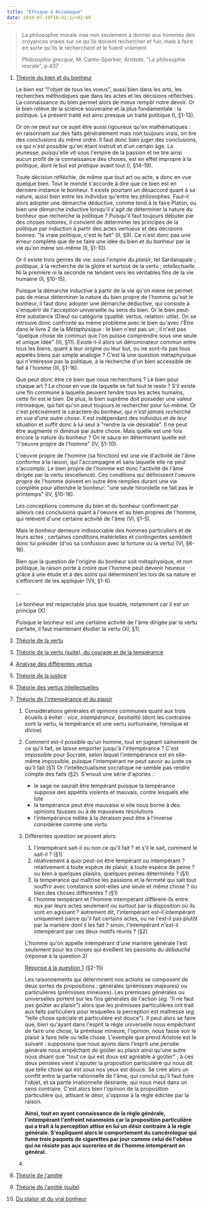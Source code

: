 ```yaml
---
title: "Éthique à Nicomaque"
date: 2018-07-19T10:41:12+02:00
---
```


> La philosophie morale vise non seulement à donner aux hommes des croyances vraies sur ce qu'ils doivent rechercher
> et fuir, mais à faire en sorte qu'ils le recherchent et le fuient vraiment.
>
> *Philosophie grecque*, M. Canto-Sperber, Aristote, "La philosophie morale", p.407

1. <u>Théorie du bien et du bonheur</u>

	Le bien est "l'objet de tous les voeux", aussi bien dans les arts, les recherches méthodiques que dans les actes
	et les décisions réfléchies. La connaissance du bien permet alors de mieux remplir notre devoir. Or le bien relève de
	la science souveraine et la plus fondamentale : la politique. Le présent traité est ainsi presque un traité politique (I, §1-13).
	
	Or on ne peut sur ce sujet être aussi rigoureux qu'en mathématiques : en raisonnant sur des faits généralement mais
	non toujours vrais, on tire des conclusions du même ordre. Il faut donc bien juger des conclusions, ce qui n'est possible qu'en étant instruit et d'un certain âge. La jeunesse, puisqu'elle vit sous l'empire de la passion et ne tire ainsi aucun profit de la connaissance des choses, est en effet impropre à la politique, dont le but est *pratique* avant tout (I, §14-19).

	Toute décision réfléchie, de même que tout art ou acte, a donc en vue quelque bien. Tout le monde s'accorde à dire que ce bien est en dernière instance le bonheur. Il existe pourtant un désaccord quant à sa nature, aussi bien entre les individus qu'entre les philosophes. Faut-il alors adopter une démarche déductive, comme tend à le faire Platon, ou bien une démarche inductive lorsqu'il s'agit de déterminer la nature du bonheur que recherche la politique ? Puisqu'il faut toujours débuter par des choses notoires, il convient de déterminer les principes de la politique par induction à partir des actes vertueux et des décisions bonnes: "la vraie politique, c'est le fait" (II, §9). Ce n'est donc pas une erreur complète que de se faire une idée du bien et du bonheur par la vie qu'on mène soi-même (II, §1-10).

	Or il existe trois genres de vie: *sous l'empire du plaisir*, tel Sardanapale ; *politique*, à la recherche de la gloire et surtout de la vertu ; *intellectuelle*. Ni la première ni la seconde ne tendent vers les véritables fins de la vie humaine (II, §10-15).

	Puisque la démarche inductive à partir de la vie qu'on mène ne permet pas de mieux déterminer la nature du bien propre de l'homme qu'est le bonheur, il faut donc adopter une démarche déductive, qui consiste à s'enquérir de l'acception universelle ou sens du bien. Or le bien peut-être substance (Dieu) ou catégorie (qualité: vertus, relation: utile). On se retrouve donc confronté au même problème avec le bien qu'avec l'Être dans le livre Z de la *Métaphysique* : le bien n'est pas un ; il n'est pas "quelque chose de commun que l'on puisse comprendre sous une seule et unique Idée" (III, §11). Existe-t-il alors un dénominateur commun entre tous les biens, quant à leur origine ou leur but, ou ne sont-ils pas tous appelés biens par simple analogie ? C'est là une question métaphysique qui n'intéresse pas la politique, à la recherche d'un bien accessible de fait à l'homme (III, §1-16).

	Que peut donc être ce bien que nous recherchons ? Le bien pour chaque art ? La chose en vue de laquelle se fait tout le reste ? S'il existe une fin commune à laquelle peuvent tendre tous les actes humains, cette fin est le bien. De plus, le bien suprême doit posséder une valeur intrinsèque, qui fait qu'on peut toujours le rechercher pour lui-même. Or c'est précisément le caractère du bonheur, qui *n'est jamais recherché en vue d'une autre chose*. Il est indépendant des individus et de leur situation et suffit donc à lui seul à "rendre la vie désirable". Il ne peut être augmenté ni diminué par autre chose. Mais quelle est une fois encore la nature du bonheur ? On le saura en déterminant quelle est "l'oeuvre propre de l'homme" (IV, §1-10).

	L'oeuvre propre de l'homme (sa fonction) est une vie d'activité de l'âme conforme à la raison, qui l'accompagne et sans laquelle elle ne peut s'accomplir. Le bien propre de l'homme est donc l'activité de l'âme dirigée par la vertu (excellence). Ces conditions qui définissent l'oeuvre propre de l'homme doivent en outre être remplies durant une vie complète pour atteindre le bonheur: "une seule hirondelle ne fait pas le printemps" (IV, §10-16).

	Les conceptions commune du bien et du bonheur confirment par ailleurs ces conclusions quant à l'oeuvre et au bien propres de l'homme, qui relèvent d'une certaine activité de l'âme (VI, §1-5).

	Mais le bonheur demeure indissociable des hommes particuliers et de leurs actes ; certaines conditions matérielles et contingentes semblent donc lui présider (d'où sa confusion avec la fortune ou la vertu) (VI, §6-16).

	Bien que la question de l'origine du bonheur soit métaphysique, et non politique, la raison porte à croire que l'homme peut devenir heureux grâce à une étude et à des soins qui déterminent les lois de sa nature et s'efforcent de les appliquer (VII, §1-6).

	...

	Le bonheur est respectable plus que louable, notamment car il est un principe (X)

	Puisque le bonheur est une certaine activité de l'âme dirigée par la vertu parfaite, il faut maintenant étudier la vertu (XI, §1).



1. <u>Théorie de la vertu</u>

1. <u>Théorie de la vertu (suite), du courage et de la tempérance</u>

1. <u>Analyse des différentes vertus</u>

1. <u>Théorie de la justice</u>

1. <u>Théorie des vertus intellectuelles</u>

1. <u>Théorie de l'intempérance et du plaisir</u>

	1. Considérations générales et opinions communes quant aux trois écueils à éviter :
	*vice*, *intempérance*, *bestialité* (dont les contraires sont la vertu, la tempérance
	et une vertu surhumaine, héroïque et divine)

	1. Comment est-il possible qu'un homme, tout en jugeant sainement de ce qu'il fait, se laisse
	emporter jusqu'à l'intempérance ? C'est impossible pour Socrate, selon lequel l'intempérance
	est en elle-même impossible, puisque l'intempérant ne peut savoir au juste ce qu'il fait (§1)
	Or l'intellectualisme socratique ne semble pas rendre compte des faits (§2).
	S'ensuit une série d'apories :
		- le sage ne saurait être tempérant puisque la tempérance suppose des appétits violents
		  et mauvais, contre lesquels elle lute
		- la tempérance peut être mauvaise si elle nous borne à des opinions fausses ou à de
		  mauvaises résolutions
		- l'intempérance mêlée à la déraison peut être à l'inverse considérée comme une vertu

	1. Différentes question se posent alors:
		1. l'intempérant sait-il ou non ce qu'il fait ? et s'il le sait, comment le sait-il ? (§1)
		1. relativement à quoi peut-on être tempérant ou intempérant ? relativement à
		  toute espèce de plaisir, à toute espèce de peine ? ou bien à quelques plaisirs,
		  quelques peines déterminés ? (§1)
		1. la tempérance qui maîtrise les passions et la fermeté qui sait tout souffrir avec
		  constance sont-elles une seule et même chose ? ou bien des choses différentes ? (§1)
		1. l'homme tempérant et l'homme intempérant diffèrent-ils entre eux par leurs actes seulement
		   ou surtout par la disposition où ils sont en agissant ? autrement dit, l'intempérant
		   est-il intempérant uniquement parce qu'il fait certains actes, ou ne l'est-il pas
		   plutôt par la manière dont il les fait ? sinon, l'intempérant n'est-il intempérant
		   par ces deux motifs réunis ? (§2)
	
		L'homme qu'on appelle intempérant d'une manière générale l'est seulement pour les choses
		qui éveillent les passions du *débauché* (réponse à la question 2)

		<u>Réponse à la question 1</u> (§2-15)

		Les raisonnements qui déterminent nos actions se composent de deux sortes
		de propositions : générales (prémisses majeures) ou particulières (prémisses mineures).
		Les prémisses générales ou universelles portent sur les fins générales de l'action
		(*eg.* "Il ne faut pas goûter au plaisir") alors que les prémisses particulières ont trait
		aux faits particuliers pour lesquelles la perception est maîtresse (*eg.* "telle chose
		spéciale et particulière est douce"). Il peut alors se faire que, bien qu'ayant dans l'esprit 
		la règle universelle nous empêchant de faire une chose, la prémisse mineure, l'opinion, 
		nous fasse voir le plaisir à faire telle ou telle chose. L'exemple que prend Aristote est le suivant : supposons que nous ayons dans l'esprit une pensée générale nous empêchant de goûter au plaisir ainsi qu'une autre nous disant que "tout ce qui est doux est agréable à goûter" ; à ces deux pensées vient s'ajouter la proposition particulière qui nous dit que telle chose qui est sous nos yeux est douce. Se créé alors un conflit entre la partie rationnelle de l'âme, qui conclut qu'il faut fuire l'objet, et sa
		partie irrationnelle désirante, qui nous meut dans un sens contraire. C'est alors bien l'opinion
		de la proposition particulière qui, attisant le désir, s'oppose à la règle édictée par la raison.
		
		**Ainsi, tout en ayant connaissance de la règle générale, l'intempérant l'enfreint néanmoins car
		la proposition particulière qui a trait à la perception attise en lui un désir contraire à la
		règle générale. S'expliquent alors le comportement du cancérologue qui fume trois paquets de
		cigarettes par jour comme celui de l'obèse qui ne résiste pas aux sucreries et de l'homme intempérant
		en général.**

	1.


1. <u>Théorie de l'amitié</u>

1. <u>Théorie de l'amitié (suite)</u>

1. <u>Du plaisir et du vrai bonheur</u>